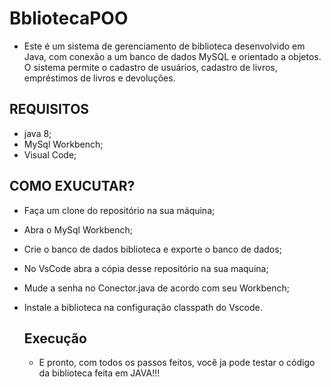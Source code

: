 # BbliotecaPOO
- Este é um sistema de gerenciamento de biblioteca desenvolvido em Java, com conexão a um banco de dados MySQL e orientado a objetos. O sistema permite o cadastro de usuários, cadastro de livros, empréstimos de livros e devoluções.

## REQUISITOS
- java 8;
- MySql Workbench;
- Visual Code;

## COMO EXUCUTAR?

- Faça um clone do repositório na sua máquina;
- Abra o MySql Workbench;
- Crie o banco de dados biblioteca e exporte o banco de dados;
- No VsCode abra a cópia desse repositório na sua maquina;
- Mude a senha no Conector.java de acordo com seu Workbench;
- Instale a biblioteca na configuração classpath do Vscode.

  ## Execução

  - E pronto, com todos os passos feitos, você ja pode testar o código da biblioteca feita em JAVA!!!
